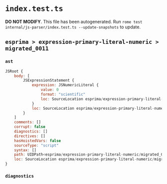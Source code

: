 # `index.test.ts`

**DO NOT MODIFY**. This file has been autogenerated. Run `rome test internal/js-parser/index.test.ts --update-snapshots` to update.

## `esprima > expression-primary-literal-numeric > migrated_0011`

### `ast`

```javascript
JSRoot {
	body: [
		JSExpressionStatement {
			expression: JSNumericLiteral {
				value: 0
				format: "scientific"
				loc: SourceLocation esprima/expression-primary-literal-numeric/migrated_0011/input.js 1:0-1:6
			}
			loc: SourceLocation esprima/expression-primary-literal-numeric/migrated_0011/input.js 1:0-1:6
		}
	]
	comments: []
	corrupt: false
	diagnostics: []
	directives: []
	hasHoistedVars: false
	sourceType: "script"
	syntax: []
	path: UIDPath<esprima/expression-primary-literal-numeric/migrated_0011/input.js>
	loc: SourceLocation esprima/expression-primary-literal-numeric/migrated_0011/input.js 1:0-1:6
}
```

### `diagnostics`

```

```
